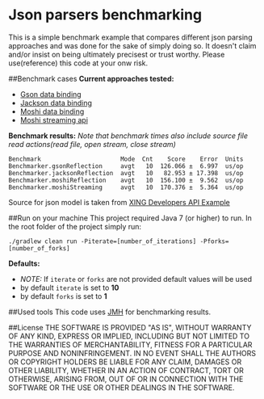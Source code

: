 # Json parsers benchmarking
This is a simple benchmark example that compares different json parsing approaches and was done for the sake
of simply doing so. It doesn't claim and/or insist on being ultimately precisest or trust worthy.
Please use(reference) this code at your onw risk.

##Benchmark cases
**Current approaches tested:**
- [Gson data binding][gson]
- [Jackson data binding][jackson]
- [Moshi data binding][moshi]
- [Moshi streaming api][moshi]

**Benchmark results:**
*Note that benchmark times also include source file read actions(read file, open stream, close stream)*
```
Benchmark                      Mode  Cnt    Score    Error  Units
Benchmarker.gsonReflection     avgt   10  126.066 ±  6.997  us/op
Benchmarker.jacksonReflection  avgt   10   82.953 ± 17.398  us/op
Benchmarker.moshiReflection    avgt   10  156.100 ±  9.562  us/op
Benchmarker.moshiStreaming     avgt   10  170.376 ±  5.364  us/op
```

Source for json model is taken from [XING Developers API Example][xingdev]

##Run on your machine
This project required Java 7 (or higher) to run. In the root folder of the project simply run:

```
./gradlew clean run -Piterate=[number_of_iterations] -Pforks=[number_of_forks]
```

**Defaults:**
- _NOTE:_ If `iterate` or `forks` are not provided default values will be used
- by default `iterate` is set to **10**
- by default `forks` is set to **1**


##Used tools
This code uses [JMH][jmh] for benchmarking results. 

##License
    THE SOFTWARE IS PROVIDED "AS IS", WITHOUT WARRANTY OF ANY KIND, EXPRESS OR IMPLIED, INCLUDING BUT NOT LIMITED
    TO THE WARRANTIES OF MERCHANTABILITY, FITNESS FOR A PARTICULAR PURPOSE AND NONINFRINGEMENT. IN NO EVENT SHALL
    THE AUTHORS OR COPYRIGHT HOLDERS BE LIABLE FOR ANY CLAIM, DAMAGES OR OTHER LIABILITY, WHETHER IN AN ACTION
    OF CONTRACT, TORT OR OTHERWISE, ARISING FROM, OUT OF OR IN CONNECTION WITH THE SOFTWARE OR THE USE OR
    OTHER DEALINGS IN THE SOFTWARE.

[gson]: https://github.com/google/gson
[jackson]: https://github.com/FasterXML/jackson
[moshi]: https://github.com/square/moshi
[xingdev]: https://dev.xing.com/docs/resources
[jmh]: http://openjdk.java.net/projects/code-tools/jmh/